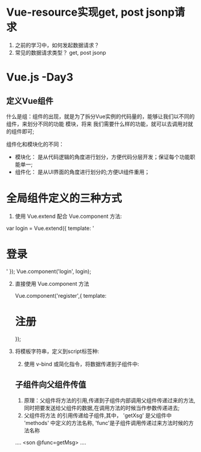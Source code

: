 
# Vue-resource实现get, post jsonp请求
  1. 之前的学习中，如何发起数据请求？
  2. 常见的数据请求类型？ get, post jsonp


# Vue.js   -Day3

## 定义Vue组件
   什么是组：组件的出现，就是为了拆分Vue实例的代码量的，能够让我们以不同的组件，来划分不同的功能 模块，将来
   我们需要什么样的功能，就可以去调用对就的组件即可;

 组件化和模块化的不同：
   +  模块化： 是从代码逻辑的角度进行划分，方便代码分层开发；保证每个功能职能单一;
   +  组件化： 是从UI界面的角度进行划分的;方便UI组件重用；
        
# 全局组件定义的三种方式
  1. 使用 Vue.extend 配合 Vue.component 方法:

  var login = Vue.extend({
    template: '<h1>登录</h1>'
  });
  Vue.component('login', login);

  2. 直接使用 Vue.component 方法
     
     Vue.component('register',{
       template:<h1>注册</h1>
     });

  3. 将模板字符串，定义到script标签种:
    <script id='tmpl' type='x-template'> 
      <div><a href="#">登录</a> <a href="#">注册</a> </div>
    </script>
   
   同时, 需要使用 Vue.component 来定义组件
     
     Vue.component('account',{
       template: '#tmpl'
     });


# Vue.js   -Day4
# 父组件向子组件传值
  1. 组件实例定义方式, 注意: 一定要使用 props 属性来定义父组传递过来的的数据
  <script>
    // 创建 Vue 实例，得到 ViewModel
    var vm = new Vue({{
      el: '#app',
      data:{ msg: '这是父组件的消息' }
    },
    components: {
      son:{
        template： '<h1>这是子组件 --- {{finfo}} </h1>'
        props: ['finfo']
      }
    });
  </script>

  2. 使用 v-bind 或简化指令，将数据传递到子组件中:
   <div id='app'>
     <son : finfo="msg"></son>
   </div>

## 子组件向父组件传值
1. 原理：父组件将方法的引用,传递到子组件内部调用父组件传递过来的方法,同时把要发送给父组件的数据,在调用方法的时候当作参数传递进去;
2. 父组件将方法 的引用传递给子组件,其中， 'getXsg' 是父组件中 'methods' 中定义的方法名称, 'func'是子组件调用传递过来方法时候的方法名称

....
  <son @func=getMsg></son>
....
